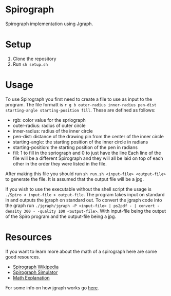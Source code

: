 # Spirograph

Spirograph implementation using Jgraph.

# Setup

1. Clone the repository
2. Run `sh setup.sh`

# Usage

To use Spirograph you first need to create a file to use as input to the program. 
The file formatt is `r g b outer-radius inner-radius pen-dist starting-angle starting-position fill`.
These are defined as follows:
* rgb: color value for the spriograph
* outer-radius: radius of outer circle
* inner-radius: radius of the inner circle
* pen-dist: distance of the drawing pin from the center of the inner circle
* starting-angle: the starting position of the inner circle in radians
* starting-position: the starting position of the pen in radians
* fill: 1 to fill in the spriograph and 0 to just have the line
Each line of the file will be a different Spirograph and they will all be laid on top of each other in the order they 
were listed in the file.

After making this file you should run `sh run.sh <input-file> <output-file>` to generate the file. 
It is assumed that the output file will be a jpg.

If you wish to use the executable without the shell script the usage is `./Spiro < input-file > output-file`.
The program takes input on standard in and outputs the jgraph on standard out. To convert the jgraph code into the graph
run `./jgraph/jgraph -P <input-file> | ps2pdf - | convert -density 300 - -quality 100 <output-file>`. With input-file being the output
of the Spiro program and the output-file being a jpg.

# Resources

If you want to learn more about the math of a spirograph here are some good resources.

* [Spirograph Wikipedia](https://en.wikipedia.org/wiki/Spirograph)
* [Spirograph Simulator](https://sciencedemos.org.uk/spirograph.php)
* [Math Explanation](http://mathadinfinitum.weebly.com/the-math-of-spirographs.html)

For some info on how jgraph works go [here](http://web.eecs.utk.edu/~jplank/plank/jgraph/jgraph.html).